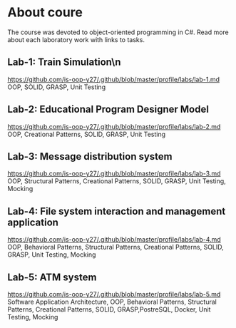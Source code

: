 # About coure
The course was devoted to object-oriented programming in C#. Read more about each laboratory work with links to tasks.
## Lab-1: Train Simulation\n
https://github.com/is-oop-y27/.github/blob/master/profile/labs/lab-1.md
OOP, SOLID, GRASP, Unit Testing
## Lab-2: Educational Program Designer Model
https://github.com/is-oop-y27/.github/blob/master/profile/labs/lab-2.md
OOP, Creational Patterns, SOLID, GRASP, Unit Testing
## Lab-3: Message distribution system
https://github.com/is-oop-y27/.github/blob/master/profile/labs/lab-3.md
OOP, Structural Patterns, Creational Patterns, SOLID, GRASP, Unit Testing, Mocking
## Lab-4: File system interaction and management application
https://github.com/is-oop-y27/.github/blob/master/profile/labs/lab-4.md
OOP, Behavioral Patterns, Structural Patterns, Creational Patterns, SOLID, GRASP, Unit Testing, Mocking
## Lab-5: ATM system
https://github.com/is-oop-y27/.github/blob/master/profile/labs/lab-5.md
Software Application Architecture, OOP, Behavioral Patterns, Structural Patterns, Creational Patterns, SOLID, GRASP,PostreSQL, Docker, Unit Testing, Mocking
